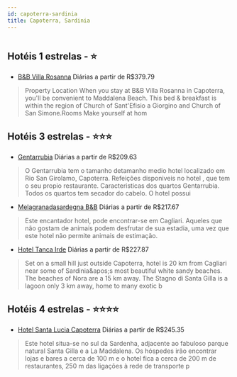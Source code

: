 ```yaml
---
id: capoterra-sardinia
title: Capoterra, Sardinia
---
```


<center><img src="http://photos.hotelbeds.com/giata/14/145907/145907a_hb_a_001.jpg" alt="" /></center>


## Hotéis 1 estrelas - ⭐️

-    [B&B Villa Rosanna](https://www.hurb.com/hoteis/capoterra/b-b-villa-rosanna-JNP-JP884815?cmp=18055) Diárias a partir de R$379.79
   > Property Location When you stay at B&amp;B Villa Rosanna in Capoterra, you&apos;ll be convenient to Maddalena Beach. This bed &amp; breakfast is within the region of Church of Sant&apos;Efisio a Giorgino and Church of San Simone.Rooms Make yourself at hom

## Hotéis 3 estrelas - ⭐️⭐️⭐️

-    [Gentarrubia](https://www.hurb.com/hoteis/capoterra/gentarrubia-JNP-JP720645?cmp=18055) Diárias a partir de R$209.63
   > O Gentarrubia tem o tamanho detamanho medio hotel localizado em Rio San Girolamo, Capoterra. Refeições disponiveis no hotel , que tem o seu propio restaurante. Caracteristicas dos quartos Gentarrubia. Todos os quartos tem secador do cabelo. O hotel possui
-    [Melagranadasardegna B&B](https://www.hurb.com/hoteis/capoterra/melagranadasardegna-b-b-JNP-JP945761?cmp=18055) Diárias a partir de R$217.67
   > Este encantador hotel, pode encontrar-se em Cagliari. Aqueles que não gostam de animais podem desfrutar de sua estadia, uma vez que este hotel não permite animais de estimação. 
-    [Hotel Tanca Irde](https://www.hurb.com/hoteis/capoterra/hotel-tanca-irde-JNP-JP813630?cmp=18055) Diárias a partir de R$227.87
   > Set on a small hill just outside Capoterra, hotel is 20 km from Cagliari near some of Sardinia&amp;apos;s most beautiful white sandy beaches. The beaches of Nora are a 15 km away. The Stagno di Santa Gilla is a lagoon only 3 km away, home to many exotic b

## Hotéis 4 estrelas - ⭐️⭐️⭐️⭐️

-    [Hotel Santa Lucia Capoterra](https://www.hurb.com/hoteis/capoterra/hotel-santa-lucia-capoterra-JNP-JP056269?cmp=18055) Diárias a partir de R$245.35
   > Este hotel situa-se no sul da Sardenha, adjacente ao fabuloso parque natural Santa Gilla e a La Maddalena. Os hóspedes irão encontrar lojas e bares a cerca de 100 m e o hotel fica a cerca de 200 m de restaurantes, 250 m das ligações à rede de transporte p
